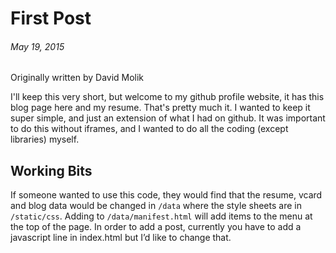 # First Post

###### May 19, 2015

Originally written by David Molik

I'll keep this very short, but welcome to my github profile website, it has this blog page here and my resume. That's pretty much it. I wanted to keep it super simple, and just an extension of what I had on github. It was important to do this without iframes, and I wanted to do all the coding (except libraries) myself. 

## Working Bits

If someone wanted to use this code, they would find that the resume, vcard and blog data would be changed in `/data` where the style sheets are in `/static/css`. Adding to `/data/manifest.html` will add items to the menu at the top of the page. In order to add a post, currently you have to add a javascript line in index.html but I’d like to change that. 
